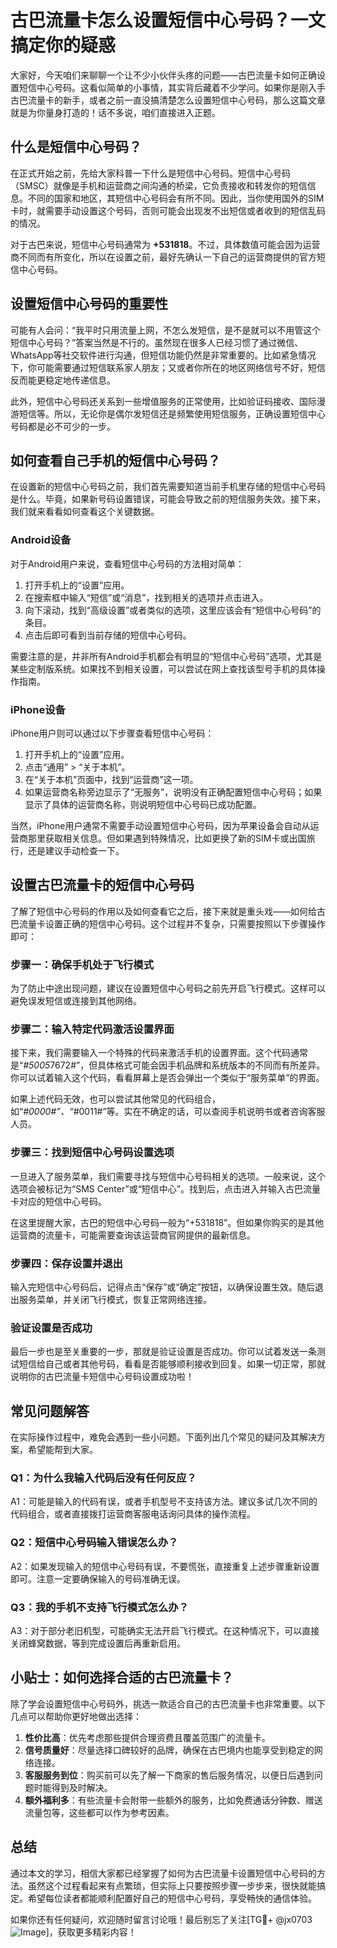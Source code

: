 # 古巴流量卡怎么设置短信中心号码？一文搞定你的疑惑

大家好，今天咱们来聊聊一个让不少小伙伴头疼的问题——古巴流量卡如何正确设置短信中心号码。这看似简单的小事情，其实背后藏着不少学问。如果你是刚入手古巴流量卡的新手，或者之前一直没搞清楚怎么设置短信中心号码，那么这篇文章就是为你量身打造的！话不多说，咱们直接进入正题。

## 什么是短信中心号码？

在正式开始之前，先给大家科普一下什么是短信中心号码。短信中心号码（SMSC）就像是手机和运营商之间沟通的桥梁，它负责接收和转发你的短信信息。不同的国家和地区，其短信中心号码会有所不同。因此，当你使用国外的SIM卡时，就需要手动设置这个号码，否则可能会出现发不出短信或者收到的短信乱码的情况。

对于古巴来说，短信中心号码通常为 **+531818**。不过，具体数值可能会因为运营商不同而有所变化，所以在设置之前，最好先确认一下自己的运营商提供的官方短信中心号码。

## 设置短信中心号码的重要性

可能有人会问：“我平时只用流量上网，不怎么发短信，是不是就可以不用管这个短信中心号码？”答案当然是不行的。虽然现在很多人已经习惯了通过微信、WhatsApp等社交软件进行沟通，但短信功能仍然是非常重要的。比如紧急情况下，你可能需要通过短信联系家人朋友；又或者你所在的地区网络信号不好，短信反而能更稳定地传递信息。

此外，短信中心号码还关系到一些增值服务的正常使用，比如验证码接收、国际漫游短信等。所以，无论你是偶尔发短信还是频繁使用短信服务，正确设置短信中心号码都是必不可少的一步。

## 如何查看自己手机的短信中心号码？

在设置新的短信中心号码之前，我们首先需要知道当前手机里存储的短信中心号码是什么。毕竟，如果新号码设置错误，可能会导致之前的短信服务失效。接下来，我们就来看看如何查看这个关键数据。

### Android设备

对于Android用户来说，查看短信中心号码的方法相对简单：

1. 打开手机上的“设置”应用。
2. 在搜索框中输入“短信”或“消息”，找到相关的选项并点击进入。
3. 向下滚动，找到“高级设置”或者类似的选项，这里应该会有“短信中心号码”的条目。
4. 点击后即可看到当前存储的短信中心号码。

需要注意的是，并非所有Android手机都会有明显的“短信中心号码”选项，尤其是某些定制版系统。如果找不到相关设置，可以尝试在网上查找该型号手机的具体操作指南。

### iPhone设备

iPhone用户则可以通过以下步骤查看短信中心号码：

1. 打开手机上的“设置”应用。
2. 点击“通用” > “关于本机”。
3. 在“关于本机”页面中，找到“运营商”这一项。
4. 如果运营商名称旁边显示了“无服务”，说明没有正确配置短信中心号码；如果显示了具体的运营商名称，则说明短信中心号码已成功配置。

当然，iPhone用户通常不需要手动设置短信中心号码，因为苹果设备会自动从运营商那里获取相关信息。但如果遇到特殊情况，比如更换了新的SIM卡或出国旅行，还是建议手动检查一下。

## 设置古巴流量卡的短信中心号码

了解了短信中心号码的作用以及如何查看它之后，接下来就是重头戏——如何给古巴流量卡设置正确的短信中心号码。这个过程并不复杂，只需要按照以下步骤操作即可：

### 步骤一：确保手机处于飞行模式

为了防止中途出现问题，建议在设置短信中心号码之前先开启飞行模式。这样可以避免误发短信或连接到其他网络。

### 步骤二：输入特定代码激活设置界面

接下来，我们需要输入一个特殊的代码来激活手机的设置界面。这个代码通常是“*#5005*7672#”，但具体格式可能会因手机品牌和系统版本的不同而有所差异。你可以试着输入这个代码，看看屏幕上是否会弹出一个类似于“服务菜单”的界面。

如果上述代码无效，也可以尝试其他常见的代码组合，如“*#0000#”、“*#0011#”等。实在不确定的话，可以查阅手机说明书或者咨询客服人员。

### 步骤三：找到短信中心号码设置选项

一旦进入了服务菜单，我们需要寻找与短信中心号码相关的选项。一般来说，这个选项会被标记为“SMS Center”或“短信中心”。找到后，点击进入并输入古巴流量卡对应的短信中心号码。

在这里提醒大家，古巴的短信中心号码一般为“+531818”。但如果你购买的是其他运营商的流量卡，可能需要查询该运营商官网提供的最新信息。

### 步骤四：保存设置并退出

输入完短信中心号码后，记得点击“保存”或“确定”按钮，以确保设置生效。随后退出服务菜单，并关闭飞行模式，恢复正常网络连接。

### 验证设置是否成功

最后一步也是至关重要的一步，那就是验证设置是否成功。你可以试着发送一条测试短信给自己或者其他号码，看看是否能够顺利接收到回复。如果一切正常，那就说明你的古巴流量卡短信中心号码设置成功啦！

## 常见问题解答

在实际操作过程中，难免会遇到一些小问题。下面列出几个常见的疑问及其解决方案，希望能帮到大家。

### Q1：为什么我输入代码后没有任何反应？

A1：可能是输入的代码有误，或者手机型号不支持该方法。建议多试几次不同的代码组合，或者直接拨打运营商客服电话询问具体的操作流程。

### Q2：短信中心号码输入错误怎么办？

A2：如果发现输入的短信中心号码有误，不要慌张，直接重复上述步骤重新设置即可。注意一定要确保输入的号码准确无误。

### Q3：我的手机不支持飞行模式怎么办？

A3：对于部分老旧机型，可能确实无法开启飞行模式。在这种情况下，可以直接关闭蜂窝数据，等到完成设置后再重新启用。

## 小贴士：如何选择合适的古巴流量卡？

除了学会设置短信中心号码外，挑选一款适合自己的古巴流量卡也非常重要。以下几点可以帮助你更好地做出选择：

1. **性价比高**：优先考虑那些提供合理资费且覆盖范围广的流量卡。
2. **信号质量好**：尽量选择口碑较好的品牌，确保在古巴境内也能享受到稳定的网络连接。
3. **客服服务到位**：购买前可以先了解一下商家的售后服务情况，以便日后遇到问题时能得到及时解决。
4. **额外福利多**：有些流量卡会附带一些额外的服务，比如免费通话分钟数、赠送流量包等，这些都可以作为参考因素。

## 总结

通过本文的学习，相信大家都已经掌握了如何为古巴流量卡设置短信中心号码的方法。虽然这个过程看起来有点繁琐，但实际上只要按照步骤一步步来，很快就能搞定。希望每位读者都能顺利配置好自己的短信中心号码，享受畅快的通信体验。

如果你还有任何疑问，欢迎随时留言讨论哦！最后别忘了关注[TG💪+ @jx0703 ![Image](https://github.com/user-attachments/assets/dbca1d08-cadb-493c-b0ec-ad6f7a83f270)]，获取更多精彩内容！